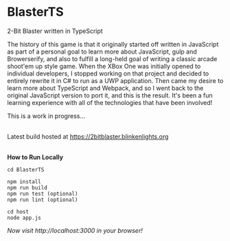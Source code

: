 # BlasterTS
2-Bit Blaster written in TypeScript

The history of this game is that it originally started off written in JavaScript as part of a personal goal to learn more about JavaScript, gulp and Browerserify, and also to fulfill a long-held goal of writing a classic arcade shoot'em up style game.  When the XBox One was initially opened to individual developers, I stopped working on that project and decided to entirely rewrite it in C# to run as a UWP application.  Then came my desire to learn more about TypeScript and Webpack, and so I went back to the original JavaScript version to port it, and this is the result.  It's been a fun learning experience with all of the technologies that have been involved!

This is a work in progress...
<br>
<br>

Latest build hosted at https://2bitblaster.blinkenlights.org
<br>
<br>

**How to Run Locally**

```git clone ...
cd BlasterTS

npm install
npm run build
npm run test (optional)
npm run lint (optional)

cd host
node app.js
```

*Now visit http://localhost:3000 in your browser!*
